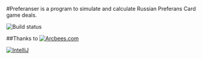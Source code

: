 #Preferanser is a program to simulate and calculate Russian Preferans Card game deals.

![Build status](https://www.codeship.io/projects/2a84d800-61e6-0131-231e-26f75a0c690d/status)

##Thanks to
[![Arcbees.com](http://arcbees-ads.appspot.com/ad.png)](http://arcbees.com)

[![IntelliJ](https://lh6.googleusercontent.com/--QIIJfKrjSk/UJJ6X-UohII/AAAAAAAAAVM/cOW7EjnH778/s800/banner_IDEA.png)](http://www.jetbrains.com/idea/index.html)
